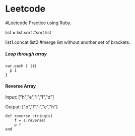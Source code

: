 # Leetcode
#Leetcode Practice using Ruby.

list = list.sort #sort list

list1.concat list2 #merge list without another set of brackets.

##### Loop through array
```
var.each { |i|
  p i
}
```

#### Reverse Array
Input: ["h","e","l","l","o"]

Output: ["o","l","l","e","h"]
```
def reverse_string(s)
    f = s.reverse!
    p f
end
```
